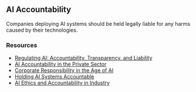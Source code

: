 ## AI Accountability

Companies deploying AI systems should be held legally liable for any harms
caused by their technologies.

### Resources

- [Regulating AI: Accountability, Transparency, and Liability](https://www.oecd.org/going-digital/ai/accountability-in-ai.pdf)
- [AI Accountability in the Private Sector](https://www.wired.com/story/ai-accountability-is-everyones-business/)
- [Corporate Responsibility in the Age of AI](https://hbr.org/2020/11/building-the-ai-powered-organization)
- [Holding AI Systems Accountable](https://www.weforum.org/agenda/2022/01/ai-accountability-ethical-guidelines/)
- [AI Ethics and Accountability in Industry](https://www.ibm.com/blogs/research/2020/11/ai-ethics-global-challenge/)

